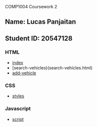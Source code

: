 <div align="center>
  <h1 style="text-align: center">COMP1004 Coursework 2</h1>
  <h2>Name: Lucas Panjaitan</h2>
  <h2>Student ID: 20547128</h2>
</div>

### HTML
- [index](index.html)
- [search-vehicles)(search-vehicles.html)
- [add-vehicle](add-vehicle.html)

### CSS
- [styles](styles.css)

### Javascript
- [script](script.js)
